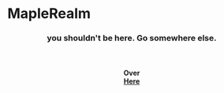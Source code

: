 # MapleRealm
<title>ChorGene's Repository</title>
<h3 align = "center">you shouldn't be here. Go somewhere else.</h3> <br>
<h4 align = "center">Over <br><a href = "http://www.maplerealm.me/play.html"> Here </a></h4><br>
